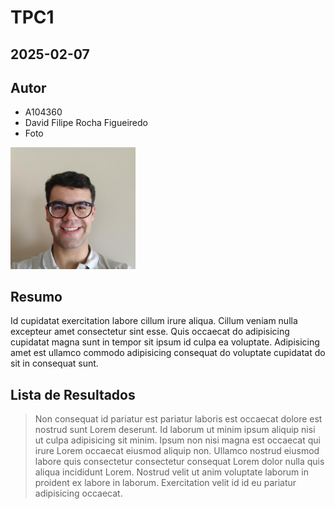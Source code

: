 # TPC1

## 2025-02-07

## Autor

- A104360
- David Filipe Rocha Figueiredo
- Foto  
<img src="images/DavidFilipeRochaFigueiredo.png" width="200px" alt="fotoPerfil">

## Resumo

Id cupidatat exercitation labore cillum irure aliqua. Cillum veniam nulla excepteur amet consectetur sint esse. Quis occaecat do adipisicing cupidatat magna sunt in tempor sit ipsum id culpa ea voluptate. Adipisicing amet est ullamco commodo adipisicing consequat do voluptate cupidatat do sit in consequat sunt.

## Lista de Resultados

>Non consequat id pariatur est pariatur laboris est occaecat dolore est nostrud sunt Lorem deserunt. Id laborum ut minim ipsum aliquip nisi ut culpa adipisicing sit minim. Ipsum non nisi magna est occaecat qui irure Lorem occaecat eiusmod aliquip non. Ullamco nostrud eiusmod labore quis consectetur consectetur consequat Lorem dolor nulla quis aliqua incididunt Lorem. Nostrud velit ut anim voluptate laborum in proident ex labore in laborum. Exercitation velit id id eu pariatur adipisicing occaecat.

